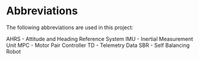 # Abbreviations

The following abbreviations are used in this project:

AHRS - Attitude and Heading Reference System
IMU - Inertial Measurement Unit
MPC - Motor Pair Controller
TD - Telemetry Data
SBR - Self Balancing Robot
